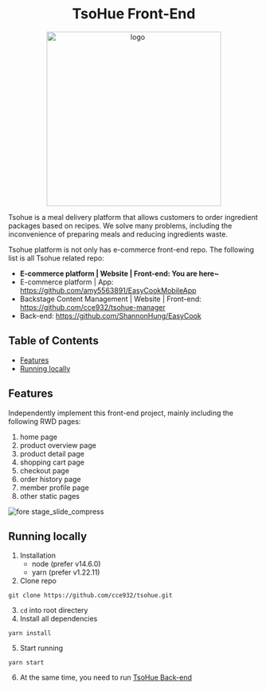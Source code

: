 <h1 align="center"> TsoHue Front-End </h1>
<p align="center">
  <img width="350" alt="logo" src="https://user-images.githubusercontent.com/49086173/132483971-68708679-f561-408b-9874-24536bc2f595.png">
</p>

Tsohue is a meal delivery platform that allows customers to order ingredient packages based on recipes. We solve many problems, including the inconvenience of preparing meals and reducing ingredients waste.

Tsohue platform is not only has e-commerce front-end repo. The following list is all Tsohue related repo:
* **E-commerce platform |  Website | Front-end: You are here~**
* E-commerce platform | App: https://github.com/amy5563891/EasyCookMobileApp
* Backstage Content Management | Website | Front-end: https://github.com/cce932/tsohue-manager
* Back-end: https://github.com/ShannonHung/EasyCook

## Table of Contents

- [Features](#features)
- [Running locally](#running-locally)

## Features

Independently implement this front-end project, mainly including the following RWD pages:
1. home page
2. product overview page
3. product detail page
4. shopping cart page
5. checkout page
6. order history page
7. member profile page
8. other static pages

![fore stage_slide_compress](https://user-images.githubusercontent.com/49086173/160806875-46d3a523-9967-4ae0-a416-2526c9c23e0e.jpg)

## Running locally

1. Installation
    * node (prefer v14.6.0)
    * yarn (prefer v1.22.11)
2. Clone repo
```
git clone https://github.com/cce932/tsohue.git
```
3. `cd` into root directery
4. Install all dependencies
```
yarn install
```
5. Start running
```
yarn start
```
6. At the same time, you need to run [TsoHue Back-end](https://github.com/ShannonHung/EasyCook)
